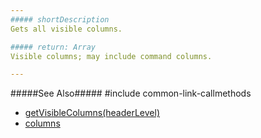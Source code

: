 ```yaml
---
##### shortDescription
Gets all visible columns.

##### return: Array
Visible columns; may include command columns.

---
```

#####See Also#####
#include common-link-callmethods
- [getVisibleColumns(headerLevel)](/api-reference/10%20UI%20Widgets/dxTreeList/3%20Methods/getVisibleColumns(headerLevel).md '{basewidgetpath}/Methods/#getVisibleColumnsheaderLevel')
- [columns](/api-reference/10%20UI%20Widgets/dxTreeList/1%20Configuration/columns '{basewidgetpath}/Configuration/columns/')